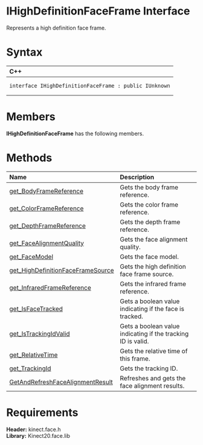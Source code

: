 IHighDefinitionFaceFrame Interface  
==================================  

Represents a high definition face frame. <span id="syntaxSection"></span>

Syntax  
======  

<table>
<colgroup>
<col width="100%" />
</colgroup>
<thead>
<tr class="header">
<th align="left">C++</th>
</tr>
</thead>
<tbody>
<tr class="odd">
<td align="left"><pre><code>interface IHighDefinitionFaceFrame : public IUnknown</code></pre></td>
</tr>
</tbody>
</table>

<span id="classMembersSection"></span>

Members  
=======  

**IHighDefinitionFaceFrame** has the following members.  

<span id="publicmethodsSection"></span>

Methods  
=======  

<table>
<colgroup>
<col width="30%" />
<col width="60%" />
</colgroup>
<thead>
<tr class="header">
<th align="left">Name</th>
<th align="left">Description</th>
</tr>
</thead>
<tbody>
<tr class="odd">
<td align="left"><a href="IHighDefinitionFaceFrame/Methods/get_BodyFrameReference.md">get_BodyFrameReference</a></td>
<td align="left">Gets the body frame reference.</td>
</tr>
<tr class="even">
<td align="left"><a href="IHighDefinitionFaceFrame/Methods/get_ColorFrameReference.md">get_ColorFrameReference</a></td>
<td align="left">Gets the color frame reference.</td>
</tr>
<tr class="odd">
<td align="left"><a href="IHighDefinitionFaceFrame/Methods/get_DepthFrameReference.md">get_DepthFrameReference</a></td>
<td align="left">Gets the depth frame reference.</td>
</tr>
<tr class="even">
<td align="left"><a href="IHighDefinitionFaceFrame/Methods/get_FaceAlignmentQuality.md">get_FaceAlignmentQuality</a></td>
<td align="left">Gets the face alignment quality.</td>
</tr>
<tr class="odd">
<td align="left"><a href="IHighDefinitionFaceFrame/Methods/get_FaceModel_Method.md">get_FaceModel</a></td>
<td align="left">Gets the face model.</td>
</tr>
<tr class="even">
<td align="left"><a href="IHighDefinitionFaceFrame/Methods/get.md">get_HighDefinitionFaceFrameSource</a></td>
<td align="left">Gets the high definition face frame source.</td>
</tr>
<tr class="odd">
<td align="left"><a href="IHighDefinitionFaceFrame/Methods/get_InfraredFrameReference.md">get_InfraredFrameReference</a></td>
<td align="left">Gets the infrared frame reference.</td>
</tr>
<tr class="even">
<td align="left"><a href="IHighDefinitionFaceFrame/Methods/get_IsFaceTracked_Method.md">get_IsFaceTracked</a></td>
<td align="left">Gets a boolean value indicating if the face is tracked.</td>
</tr>
<tr class="odd">
<td align="left"><a href="IHighDefinitionFaceFrame/Methods/get_IsTrackingIdValid_Method.md">get_IsTrackingIdValid</a></td>
<td align="left">Gets a boolean value indicating if the tracking ID is valid.</td>
</tr>
<tr class="even">
<td align="left"><a href="IHighDefinitionFaceFrame/Methods/get_RelativeTime_Method.md">get_RelativeTime</a></td>
<td align="left">Gets the relative time of this frame.</td>
</tr>
<tr class="odd">
<td align="left"><a href="IHighDefinitionFaceFrame/Methods/get_TrackingId_Method.md">get_TrackingId</a></td>
<td align="left">Gets the tracking ID.</td>
</tr>
<tr class="even">
<td align="left"><a href="IHighDefinitionFaceFrame/Methods/GetAndRefreshFaceAlignment.md">GetAndRefreshFaceAlignmentResult</a></td>
<td align="left">Refreshes and gets the face alignment results.</td>
</tr>
</tbody>
</table>

<span id="requirements"></span>

Requirements  
============  

**Header:** kinect.face.h  
**Library:** Kinect20.face.lib  



<!--Please do not edit the data in the comment block below.-->
<!--
TOCTitle : IHighDefinitionFaceFrame Interface
RLTitle : IHighDefinitionFaceFrame Interface
KeywordK : IHighDefinitionFaceFrame interface, about
HelpPriority : 2
TopicType : apiref
KeywordF : IHighDefinitionFaceFrame
KeywordF : Microsoft.Kinect.face.IHighDefinitionFaceFrame
KeywordA : T:Microsoft.Kinect.face.IHighDefinitionFaceFrame
AssetID : T:Microsoft.Kinect.face.IHighDefinitionFaceFrame
Locale : en-us
CommunityContent : 1
APIType : Managed
APILocation : 
APIName : Microsoft.Kinect.face.IHighDefinitionFaceFrame
TargetOS : Windows
TopicType : kbSyntax
DevLang : C++
DocSet : K4Wv2
ProjType : K4Wv2Proj
Technology : Kinect for Windows
Product : Kinect for Windows SDK v2
productversion : 20
-->
